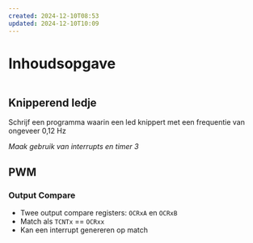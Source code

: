 ```yaml
---
created: 2024-12-10T08:53
updated: 2024-12-10T10:09
---
```

# Inhoudsopgave
```toc
```

## Knipperend ledje
Schrijf een programma waarin een led knippert met een frequentie van ongeveer 0,12 Hz

*Maak gebruik van interrupts en timer 3*

## PWM

### Output Compare
- Twee output compare registers: `OCRxA` en `OCRxB`
- Match als `TCNTx` == `OCRxx`
- Kan een interrupt genereren op match

